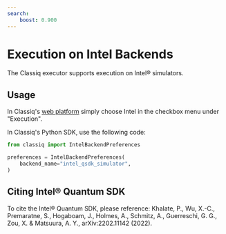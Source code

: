 ```yaml
---
search:
    boost: 0.900
---
```


# Execution on Intel Backends

The Classiq executor supports execution on Intel® simulators.

## Usage

In Classiq's [web platform](https://platform.classiq.io/) simply choose Intel in the checkbox menu under "Execution".

In Classiq's Python SDK, use the following code:

[comment]: DO_NOT_TEST

```python
from classiq import IntelBackendPreferences

preferences = IntelBackendPreferences(
    backend_name="intel_qsdk_simulator",
)
```

## Citing Intel® Quantum SDK

To cite the Intel® Quantum SDK, please reference:
Khalate, P., Wu, X.-C., Premaratne, S., Hogaboam, J., Holmes, A., Schmitz, A., Guerreschi, G. G., Zou, X. & Matsuura, A. Y., arXiv:2202.11142 (2022).
